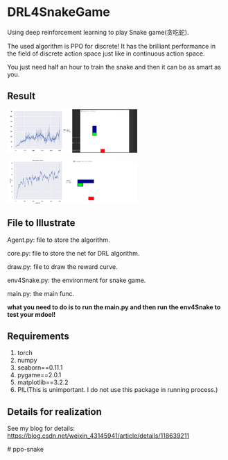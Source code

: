 # DRL4SnakeGame

 Using deep reinforcement learning to play Snake game(贪吃蛇).

The used algorithm is PPO for discrete! It has the brilliant performance in the field of discrete action space just like in continuous action space.

You just need half an hour to train the snake and then it can be as smart as you.

## Result

<img src="README.assets\Figure_1-1625922043908.png" width="300" height="200" alt="Figure_1" style="zoom: 50%;" /><img src="README.assets\result.gif" width="300" height="200" alt="result" style="zoom:50%;" />

<img src="README.assets\Figure_1-1625980553553.png" width="300" height="200" alt="Figure_1" style="zoom:50%;" /><img src="README.assets\result-1625980590643.gif" width="300" height="200" alt="result" style="zoom:50%;" />

## File to Illustrate

Agent.py: file to store the algorithm.

core.py: file to store the net for DRL algorithm.

draw.py: file to draw the reward curve.

env4Snake.py: the environment for snake game.

main.py: the main func.

**what you need to do is to run the main.py and then run the env4Snake to test your mdoel!**

## Requirements

1. torch
2. numpy
3. seaborn==0.11.1
4. pygame==2.0.1
5. matplotlib==3.2.2
6. PIL(This is unimportant. I do not use this package in running process.)

## Details for realization

See my blog for details: https://blog.csdn.net/weixin_43145941/article/details/118639211

#   p p o - s n a k e 
 
 